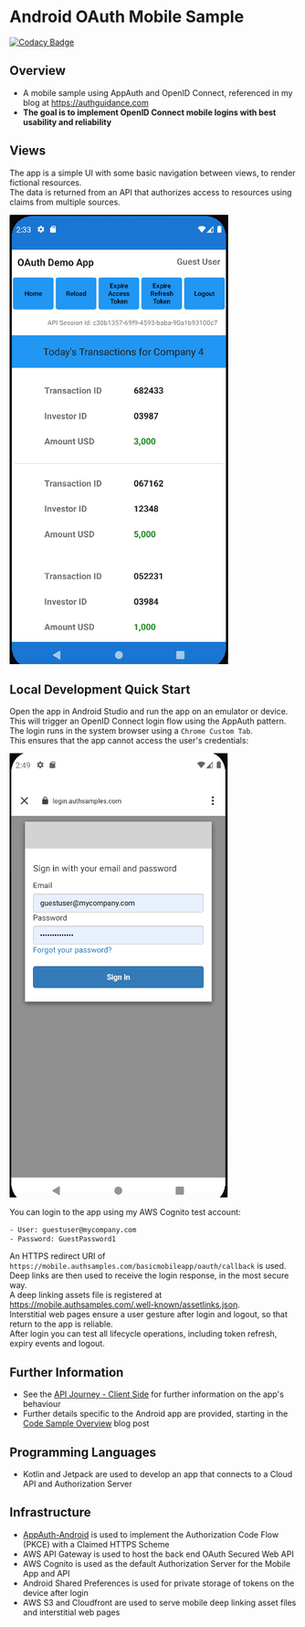 # Android OAuth Mobile Sample

[![Codacy Badge](https://app.codacy.com/project/badge/Grade/0eafe484d5164e0a8ba0628c96784524)](https://www.codacy.com/gh/gary-archer/oauth.mobilesample.android/dashboard?utm_source=github.com&amp;utm_medium=referral&amp;utm_content=gary-archer/oauth.mobilesample.android&amp;utm_campaign=Badge_Grade)

## Overview

* A mobile sample using AppAuth and OpenID Connect, referenced in my blog at https://authguidance.com
* **The goal is to implement OpenID Connect mobile logins with best usability and reliability**

## Views

The app is a simple UI with some basic navigation between views, to render fictional resources.\
The data is returned from an API that authorizes access to resources using claims from multiple sources.

![App Views](./doc/views.png)

## Local Development Quick Start

Open the app in Android Studio and run the app on an emulator or device.\
This will trigger an OpenID Connect login flow using the AppAuth pattern.\
The login runs in the system browser using a `Chrome Custom Tab`.\
This ensures that the app cannot access the user's credentials:

![App Login](./doc/login.png)

You can login to the app using my AWS Cognito test account:

```text
- User: guestuser@mycompany.com
- Password: GuestPassword1
```

An HTTPS redirect URI of `https://mobile.authsamples.com/basicmobileapp/oauth/callback` is used.\
Deep links are then used to receive the login response, in the most secure way.\
A deep linking assets file is registered at https://mobile.authsamples.com/.well-known/assetlinks.json. \
Interstitial web pages ensure a user gesture after login and logout, so that return to the app is reliable.\
After login you can test all lifecycle operations, including token refresh, expiry events and logout.

## Further Information

* See the [API Journey - Client Side](https://authguidance.com/api-journey-client-side/) for further information on the app's behaviour
* Further details specific to the Android app are provided, starting in the [Code Sample Overview](https://authguidance.com/android-code-sample-overview/) blog post

## Programming Languages

* Kotlin and Jetpack are used to develop an app that connects to a Cloud API and Authorization Server

## Infrastructure

* [AppAuth-Android](https://github.com/openid/AppAuth-Android) is used to implement the Authorization Code Flow (PKCE) with a Claimed HTTPS Scheme
* AWS API Gateway is used to host the back end OAuth Secured Web API
* AWS Cognito is used as the default Authorization Server for the Mobile App and API
* Android Shared Preferences is used for private storage of tokens on the device after login
* AWS S3 and Cloudfront are used to serve mobile deep linking asset files and interstitial web pages
